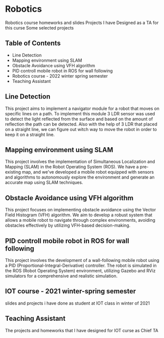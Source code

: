 # Robotics
Robotics course homeworks and slides
Projects I have Designed as a TA for this curse
Some selected projects

## Table of Contents
- Line Detection
- Mapping environment using SLAM
- Obstacle Avoidance using VFH algorithm
- PID controll mobile robot in ROS for wall following
- Robotics course - 2022 winter spring semester
- Teaching Assistant

## Line Detection
This project aims to implement a navigator module for a robot that moves on specific lines on a path. To implement this module 3 LDR sensor was used to detect the light reflected from the surface and based on the amount of reflection the path can be detected. Also with the help of 3 LDR that placed on a straight line, we can figure out witch way to move the robot in order to keep it on a straight line.

## Mapping environment using SLAM
This project involves the implementation of Simultaneous Localization and Mapping (SLAM) in the Robot Operating System (ROS). We have a pre-existing map, and we've developed a mobile robot equipped with sensors and algorithms to autonomously explore the environment and generate an accurate map using SLAM techniques.

## Obstacle Avoidance using VFH algorithm
This project focuses on implementing obstacle avoidance using the Vector Field Histogram (VFH) algorithm. We aim to develop a robust system that allows a mobile robot to navigate through complex environments, avoiding obstacles effectively by utilizing VFH-based decision-making.

## PID controll mobile robot in ROS for wall following
This project involves the development of a wall-following mobile robot using a PID (Proportional-Integral-Derivative) controller. The robot is simulated in the ROS (Robot Operating System) environment, utilizing Gazebo and RViz simulators for a comprehensive and realistic simulation.

## IOT course - 2021 winter-spring semester
slides and projects i have done as student at IOT class in winter of 2021

## Teaching Assistant
The projects and homeworks that I have designed for IOT curse as Chief TA



